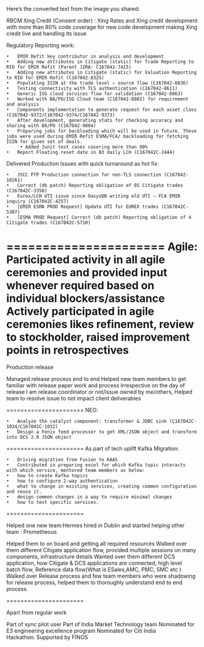 
Here’s the converted text from the image you shared:

RBCM Xing Credit (Consent order) : Xing Rates and Xing credit development with more than 80% code coverage for new code development making Xing credit  live and handling its issue

Regulatory Reporting work:

	•	EMIR Refit key contributor in analysis and development
	•	Adding new attributes in Citigate (static) for Trade Reporting to RIO for EMIR Refit (Parent JIRA: C167042-7415)
	•	Adding new attributes in Citigate (static) for Valuation Reporting to RIO for EMIR Refit (C167042-8325)
	•	Populating ISIN at the trade level – source flow (C167042-8836)
	•	Testing connectivity with TLS authentication (C167042-8611)
	•	Generic ISG cloud services flow for validation (C167042-8863)
	•	Worked with BA/PO/ISG Cloud team (C167042-8802) for requirement and analysis
	•	Components implementation to generate request for each asset class (C167042-9372/C167042-9374/C167042-9373)
	•	After development, generating stats for checking accuracy and sharing with BA/PO (C167042-9884)
	•	Preparing jobs for backloading which will be used in future. These jobs were used during EMIR Refit ESMA/FCA/ backloading for fetching ISIN for given set of deals.
	     • Added Junit test cases covering more than 80%	
	•	Report Floating reset date in B3 daily LCH (C167042C-2444)

Delivered Production Issues with quick turnaround as hot fix:

	•	JSCC FTP Production connection for non-TLS connection (C167042-10261)
	•	Correct (db patch) Reporting obligation of 85 Citigate trades (C167042C-3358)
	•	Eurex/LCH UTI issue since OasysDB writing old UTI – FCA EMIR inquiry (C167042C-4257)
	•	[EMIR ESMA PROD Request] Update UTI for EUREX trades (C167042C-5307)
	•	[ESMA PROD Request] Correct (db patch) Reporting obligation of 4 Citigate trades (C167042C-5710)

======================
Agile: 
Participated activity in all agile ceremonies and provided input whenever required based on individual blockers/assistance
Actively participated in agile ceremonies likes refinement, review to stockholder, raised improvement points in retrospectives
======================
Production release

Managed release process end to end
Helped new team members to get familiar with release paper work and process
Irrespective on the day of release I am release coordinator or not/issue owned by me/others, Helped team to resolve issue to not impact client deliverables

======================
NEO:

	•	Analyze the catalyst component: transformer & JDBC sink (C167042C-1034/C167042C-1032)
	•	Design a Fenix feed processor to get XML/JSON object and transform into DCS 2.0 JSON object
======================
As part of tech uplift Kafka Migration:

	•	Driving migration from Fusion to KAAS
	•	Contributed in preparing excel for which Kafka topic interacts with which service, mentored team members as below:
	•	how to create Kafka topics
	•	how to configure 2-way authentication
	•	what to change in existing services, creating common configuration and reuse it.
	•	design common changes in a way to require minimal changes
	•	how to test specific services.

======================

Helped one new team:Hermes hired in Dublin and started helping other team : Prometheous

Helped them to on board and getting all required resources
Walked over them different Citigate application flow, provided multiple sessions on many components, infrastructure details
Wanted over them different DCS application, how Citigate & DCS applications are connected, high level batch flow, Reference data flow(What is ESales,AMC, PMC, SMC etc )
Walked over Release process and few team members who were shadowing for release process, helped them to thoroughly understand end to end process.

======================


Apart from regular work

Part of sync pilot user
Part of India Market Technology team
Nominated for E3 engineering excellence program
Nominated for Citi India Hackathon: Supported by FINOS 
